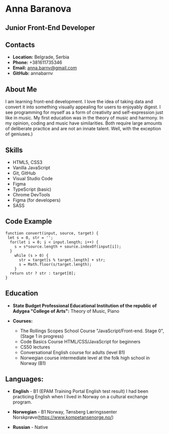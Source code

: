 # Anna Baranova

## Junior Front-End Developer

## Contacts

* **Location:** Belgrade, Serbia
* **Phone:** +381611735346
* **Email:** anna.barnv@gmail.com
* **GitHub:** annabarnv
 
## About Me

I am learning front-end development. I love the idea of taking data and convert it into something visually appealing for users to enjoyably digest. I see programming for myself as a form of creativity and self-expression just like in music. My first education was in the theory of music and harmony. In my opinion, coding and music have similarities. Both require large amounts of deliberate practice and are not an innate talent. Well, with the exception of geniuses.) 


## Skills

* HTML5, CSS3
* Vanilla JavaScript
* Git, GitHub
* Visual Studio Code
* Figma
* TypeScript (basic)
* Chrome DevTools
* Figma (for developers)
* SASS

## Code Example

```
function convert(input, source, target) {
 let s = 0, str = '';
  for(let i = 0; i < input.length; i++) {
    s = s*source.length + source.indexOf(input[i]);
  }
    while (s > 0) {
      str = target[s % target.length] + str;
      s = Math.floor(s/target.length);
    }
  return str ? str : target[0];
}

```

## Education 

* **State Budget Professional Educational Institution of the republic of Adygea "College of Arts":** Theory of Music, Piano            

* **Courses:**
    - The Rollings Scopes School Course "JavaScript/Front-end. Stage 0", (Stage 1 in progress)
    - Code Basics Course HTML/CSS/JavaScript for beginners
    - CS50 lectures
    - Conversational English course for adults (level B1)
    - Norwegian course intermediate level at the folk high school in Norway (B1)
    
## Languages:

* **English** - B1 (EPAM Training Portal English test result)
I had been practicing English when I lived in Norway on a cultural exchange program.

* **Norwegian** - B1 Norway, Tønsberg Læringssenter Norskprøve(https://www.kompetansenorge.no/)

* **Russian** - Native
